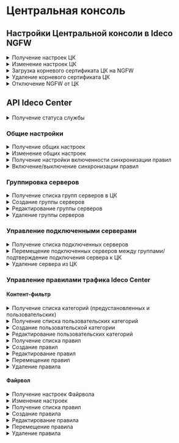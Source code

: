 # Центральная консоль

## Настройки Центральной консоли в Ideco NGFW

<details>
<summary>Получение настроек ЦК</summary>

```
GET /central_console/settings
```

**Ответ на успешный запрос:**

```
{
    cc_server: "string" | null,
    last_connect: int | null,
    last_sync: int | null,
    root_ca: "string" | null
}
```

* `cc_server` - доменное имя или IP-адрес центральной консоли;
* `last_connect` - timestamp последней успешной синхронизации данных;
* `last_sync` - timestamp;
* `root_ca` - корневой сертификат в формате PEM.

</details>

<details>
<summary>Изменение настроек ЦК</summary>

```
PATCH /central_console/settings
```

**Json-тело запроса:**

```
{
  cc_server: "string" | null
}
```
</details>

<details>
<summary>Загрузка корневого сертификата ЦК на NGFW</summary>

```
POST /central_console/root_ca
```

В тело запроса поместите содержимое корневого сертификата, скачанного в Ideco Center. Для этого откройте сертификат в текстовом редакторе и скопируйте текст.

</details>

<details>
<summary>Удаление корневого сертификата ЦК</summary>

```
DELETE /central_console/root_ca
```

Ответ: 200 ОК

</details>

<details>
<summary>Отключение NGFW от ЦК</summary>

```
DELETE /central_console/settings
```

Ответ: 200 ОК

</details>

## API Ideco Center

<details>
<summary>Получение статуса службы</summary>

```
GET /servers/status
```

**Ответ на успешный запрос:**

```
{
    "name": "string",
    "status": "active|activating|deactivating|failed|inactive|reloading",
    "msg": ["string"]
}
```

* `"name"` - название службы;
* `"status"` - текущее состояние службы;
* `"msg"` - список строк, описывающих состояние службы.

</details>

### Общие настройки

<details>
<summary>Получение общих настроек</summary>

```
GET /servers/setting
```

**Ответ на успешный запрос:** 

```
{
    "domain": "string" | null,
}
```

* `"domain"` - внешний адрес ЦК (IP-адрес или доменное имя).

</details>

<details>
<summary>Изменение общих настроек</summary>

```
PUT /servers/setting
```

**Json-тело запроса:** 

```
{
    "domain": "string" | null,
}
```

Ответ: 200 OK

</details>

<details>
<summary>Получение настройки включенности синхронизации правил</summary>

```
GET /servers/state
```

**Ответ на успешный запрос:**

```
{
    "enabled": boolean,
}
```

</details>

<details>
<summary>Включение/выключение синхронизации правил</summary>

```
PUT /servers/state
```

**Json-тело запроса:**

```
{
    "enabled": boolean,
}
```

Ответ: 200 OK
</details>

### Группировка серверов

<details>
<summary>Получение списка групп серверов в ЦК</summary>

```
GET /servers/groups
```

**Пример ответа на успешный запрос:**

```
[
    {
        "comment": "",
        "name": "Группа 1",
        "parent_id": "f3ffde22-a562-4f43-ac04-c40fcec6a88c",
        "id": "e37ec0bb-fc27-406f-bd24-d0e89200561d"
    },
    ...
    {
        "comment": "",
        "name": "Корневая группа",
        "parent_id": null,
        "id": "f3ffde22-a562-4f43-ac04-c40fcec6a88c"
    }
]
```

* `"id"` - идентификатор группы;
* `"comment"` - комментарий, может быть пустым;
* `"name"` - название группы серверов;
* `"parent_id"` - идентификатор родительской группы серверов.

</details>

<details>
<summary>Создание группы серверов</summary>

```
POST /servers/groups
```

**Json-тело запроса:**

```
{
        "comment": "string",
        "name": "string",
        "parent_id": "string"
    }
```

* `"name"` - название группы;
* `"parent_id"` - ID родительской группы (если группа входит в Корневую группу, ID Корневой группы);
* `"comment"` - комментарий, может быть пустым.

**Ответ на успешный запрос:**

```
{
    "id": "string" (идентификатор созданной группы)
}
```

</details>

<details>
<summary>Редактирование группы серверов</summary>

```
PATCH /servers/groups/<id группы серверов>
```

**Json-тело запроса:**

```
{
        "comment": "string",
        "name": "string",
        "parent_id": "string"
    }
```

Ответ: 200 OK

</details>

<details>
<summary>Удаление группы серверов</summary>

```
DELETE /servers/groups/<id группы серверов>
```

Ответ: 200 OK

</details>

### Управление подключенными серверами

<details>
<summary>Получение списка подключенных серверов</summary>

```
GET /servers/servers
```

**Ответ на успешный запрос:**

```
[
    {
    "id": "string",
    "parent_id": "string",
    "version": {
      "major": int,
      "minor": int,
      "build": int,
      "timestamp": int,
      "vendor": "Ideco",
      "product": "UTM",
      "kind": "FSTEK" | "VPP" | "STANDARD" | "BPF",
      "release_type": "release" | "beta" | "devel"
   },
    "cl_tunnel_addr": "string",
    "title": "string",
    "approved": "bool",
    "last_sync": "int | null",
    "last_connect": "int",
    "utm_login_secret": "string",
    "comment": "string",
  },
  ...
]
```

* `"id"` - идентификатор сервера;
* `"parent_id"` - идентификатор группы, в которую входит сервер;
* `"version"` - версия сервера:
  * `major` -мажорный номер версии;
  * `minor` - минорный номер версии;
  * `build` - номер сборки;
  * `timestamp` - время выхода версии; 
  * `vendor` - вендор ("Ideco");
  * `product` - код продукта;
  * `kind` - вид продукта;
  * `release_type` - тип релиза;
* `"cl_tunnel_addr"` - IPv6-адрес сервера внутри wireguard-туннеля;
* `"title"` - название сервера;
* `"approved"` - флаг, означающий, подтверждено ли подключение сервера в ЦК;
* `"last_sync"` - timestamp последней успешной синхронизации данных;
* `"last_connect"` - timestamp последнего успешного подключения;
* `"utm_login_secret"` - секретное значение для отправки в URL авторизации Ideco Center в Ideco NGFW;
* `"version_diff"` - разница мажорных версий ЦК и NGFW. Если значение равно нулю - мажор одинаковый, больше нуля - версия ЦК выше, меньше нуля - версия NGFW выше.
* `"comment"` - комментарий, максимум 256 символов, может быть пустым.

</details>

<details>
<summary>Перемещение подключенных серверов между группами/подтверждение подключения сервера к ЦК</summary>

```
PATCH /servers/servers/<id сервера>
```

**Json-тело запроса:**

```
{
    "parent_id": "string",
    "approved": boolean
}
```

Ответ: 200 OK

При добавлении нового сервера ему автоматически присваивается parent_id Корневой группы.

После подтверждения подключения сервера (установки approved=true) менять это свойство нельзя (для удаления сервера вызывается метод DELETE)

</details>

<details>
<summary>Удаление сервера из ЦК</summary>

```
DELETE /servers/servers/<id сервера>
```

Ответ: 200 OK

</details>

### Управление правилами трафика Ideco Center

#### Контент-фильтр

<details>
<summary>Получение списка категорий (предустановленных и пользовательских)</summary>

```
GET /content-filter/categories
```

**Json-тело ответа:**

```
[
    {
        "id": "string",
        "type": "string",
        "name": "string",
        "comment": "string"
    },
    ...
]
```

* `id` - номер категории в формате `users.id.1` или `extended.id.1`.
* `type` - тип категории:
  * `"users"` - пользовательские категории;
  * `"extended"` - расширенные категории (SkyDNS);
  * `"files"` - категории для файлов;
  * `"special"` - специальные предопределенные категории:
    - Прямое обращение по IP;
    - Все категоризированные запросы;
    - Все некатегоризированные запросы;
    - Все запросы (категоризированные и некатегоризированные).
  * `"other"` - остальные категории.
* `name` - имя категории (для отображения пользователю).
* `comment` - описание категории (для отображения пользователю).

</details>

<details>
<summary>Получение списка пользовательских категорий</summary>

```
GET /content-filter/users_categories
```

**Json-ответ на запрос:**

```
[
    {
        "id": "string" (номер категории, вида - users.id.1),
        "name": "string" (название категории, не пустая строка),
        "comment": "string",
        "urls": ["string"]
    },
    ...
]
```

* `"urls"` - список url. Либо полный путь до страницы, либо только доменное имя. В пути может присутствовать любое количество любых символов.

</details>

<details>

<summary>Создание пользовательской категории</summary>

```
POST /content-filter/users_categories
```

**Json-тело запроса:**

```
{
    "name": "string",
    "comment": "string",
    "urls": [ "string" ]
}
```

**Ответ на успешный запрос:** 

```
{
    "id": "string"
}
```

</details>

<details>

<summary>Редактирование пользовательских категорий</summary>

```
PUT /content-filter/users_categories/{category_id}
```

**Json-тело запроса:**

```
{
    "name": "string",
    "comment": "string",
    "urls": ["string"]
}
```

**Ответ на успешный запрос:**

```
{
    "id": "string",
    "name": "string",
    "comment": "string",
    "urls": [ "string" ]
}
```

</details>

<details>
<summary>Получение списка правил</summary>

* `GET /content-filter/rules/before?groups=[UUID1,UUID2]` - начальные правила;
* `GET /content-filter/rules/after?groups=[UUID1,UUID2]` - конечные правила.

  * `UUID1` - идентификатор группы серверов в Центральной консоли (`id`). 

```
[
    {
        "id": int,
        "parent_id": "string",
        "name": "string",
        "comment": "string",
        "aliases": [ "string" ],
        "categories": [ "string" ],
        "access": "allow" | "deny" | "bump" | "redirect",
        "redirect_url": "string" | null,
        "enabled": boolean,
        "timetable": [ "string" ]
    },
    ...
]
```

* `id` - идентификатор правила;
* `parent_id` - id группы серверов, к которой применяется правило;
* `name` - название правила, не пустая строка;
* `comment` - комментарий (макс. 256 символов), может быть пустым;
* `aliases` - список id алиасов (поле Применяется для);
* `categories` - список id категорий сайтов;
* `access` - действие, которое необходимо выполнить в правиле, строка, может принимать три значения:
  *  `allow` - разрешить данный запрос;
  * `deny` - запретить запрос и показать страницу блокировки;
  * `bump`: расшифровать запрос;
  * `redirect`: перенаправить запрос на `redirect_url`;
* `redirect_url` - URL, на который перенаправляются запросы. `String` при `access` = `redirect` и `null` при остальных вариантах `access`;
* `enabled`: правило включено (true) или выключено (false);
* `timetable` - время действия, список ID алиасов.

</details>

<details>
<summary>Создание правил</summary>

* `POST /content-filter/rules/before?anchor_item_id=123&insert_after={true|false}` - создание начального правила;
* `POST /content-filter/rules/after?anchor_item_id=123&insert_after={true|false}` - создание конечного правила.

**Json-тело запроса:**

```
{
    "parent_id": "string", (id группы серверов, к которой будет применяться правило)
    "name": "string",
    "comment": "string",
    "aliases": [ "string" ],
    "categories": [ "string" ],
    "access": "allow" | "deny" | "bump" | "redirect",
    "redirect_url": "string" | null,
    "enabled": boolean,
    "timetable": [ "string" ]
}
```

**Ответ на успешный запрос:**

```
{
    "id": int
}
```

</details>

<details>
<summary>Редактирование правил</summary>

* `PUT /content-filter/rules/before/<id правила>` - изменение начального правила;
* `PUT /content-filter/rules/after/<id правила>` - изменение конечного правила.

**Json-тело запроса:**

```
{
    "name": "string",
    "comment": "string",
    "parent_id": "string",
    "aliases": [ "string" ],
    "categories": [ "string" ],
    "access": "allow" | "deny" | "bump" | "redirect",
    "redirect_url": "string" | null,
    "enabled": boolean,
    "timetable": [ "string" ]
}
```

Ответ: 200 ОК

**Важно!** Чтобы переместить правило между группами серверов, измените его `parent_id`.

</details>

<details>
<summary>Перемещение правил</summary>

* `PATCH /content-filter/rules/before/move` - перемещение начального правила;
* `PATCH /content-filter/rules/after/move` - перемещение конечного правила.

**Json-тело запроса:**

```
{
  "params": {
    "id": int,
    "anchor_item_id": int,
    "insert_after": boolean
  }
}
```

* `id` - идентификатор перемещаемого правила;
* `anchor_item_id` - идентификатор правила, ниже или выше которого нужно поместить перемещаемое правило;
* `insert_after` - вставка до или после. Если `true`, то вставить правило сразу после указанного в `anchor_item_id`, если `false` - на месте указанного в `anchor_item_id`.

Ответ: 200 ОК

</details>

<details>
<summary>Удаление правила</summary>

* `DELETE /content-filter/rules/before/move` - перемещение начального правила;
* `DELETE /content-filter/rules/after/move` - перемещение конечного правила.

Ответ: 200 ОК

</details>

#### Файрвол

<details>
<summary>Получение настроек Файрвола</summary>

```
GET /firewall/state
```

**Ответ на успешный запрос:**

```
{
    "enabled": boolean
} 
```

* `enabled` - Переключатель раздела Файрвол включен (true) или
отключен (false).
</details>

<details>
<summary>Изменение настроек</summary>

```
PUT /firewall/state
```

**Json-тело запроса:**

```
{
    "enabled": boolean
}  
```

Ответ: 200 ОК

</details>

<details>
<summary>Получение списка правил</summary>

* `GET /firewall/rules/forward/before?groups=[UUID1, UUID2]` - начальные правила раздела FORWARD;
* `GET /firewall/rules/forward/after?groups=[UUID1, UUID2]` - конечные правила раздела FORWARD;
* `GET /firewall/rules/input/before?groups=[UUID1, UUID2]` - начальные правила раздела INPUT;
* `GET /firewall/rules/input/after?groups=[UUID1, UUID2]` - конечные правила раздела INPUT.

**Json-тело ответа:**

```
[
   {
      "action": "accept" | "drop",
      "comment": "",
      "destination_addresses": [ "string" ],
      "destination_addresses_negate": boolean,
      "destination_ports": [ "string" ],
      "enabled": boolean,
      "hip_profiles": ["string"],
      "incoming_interface": "string",
      "outgoing_interface": "string",
      "parent_id": "string",
      "protocol": "string",
      "source_addresses": [ "string" ],
      "source_addresses_negate": boolean,
      "timetable": [ "string" ],
      "id": int
    },
    ...
]
```

* `"action"` - действие:
  * `"accept"` - разрешить; 
  * `"drop"` - запретить;
* `"comment"` - комментарий (может быть пустым);
* `"destination_addresses"` - адрес назначения;
* `"destination_addresses_negate"` - инвертировать адрес назначения;
* `"destination_ports"` - порты назначения;
* `"enabled"` - включено (true) или выключено (false) правило;
* `"hip_profiles"` - HIP-профили;
* `"incoming_interface"` - входящий интерфейс;
* `"outgoing_interface"` - исходящий интерфейс;
* `"parent_id"` - идентификатор группы, к которой применяется правило;
* `"protocol"` - протокол;
* `"source_addresses"` - адрес источника;
* `"source_addresses_negate"` - инвертировать адрес источника;
* `"timetable"` - время действия;
* `"id"` - идентификатор правила.

Правила возвращаются в порядке их применения. 

</details>

<details>
<summary>Создание правила</summary>

* `POST /firewall/rules/forward/before?anchor_item_id=123&insert_after={true|false}` - начальное правило в раздел FORWARD;
* `POST /firewall/rules/forward/after?anchor_item_id=123&insert_after={true|false}` - конечное правило в раздел FORWARD;
* `POST /firewall/rules/input/before?anchor_item_id=123&insert_after={true|false}` - начальное правило в раздел INPUT;
* `POST /firewall/rules/input/after?anchor_item_id=123&insert_after={true|false}` - конечное правило в раздел INPUT.

  * `anchor_item_id` - идентификатор правила, ниже или выше которого нужно создать новое. Если отсутствует, то новое правило будет добавлено в конец таблицы.
  * `insert_after` - вставка до или после. Если значение `true` или отсутствует, то новое правило будет добавлено сразу после указанного в `anchor_item_id`. Если `false` - на месте указанного в `anchor_item_id`.

**Json-тело запроса:**

```
{
  "action": "accept" | "drop",
  "comment": "",
  "destination_addresses": [ "string" ],
  "destination_addresses_negate": boolean,
  "destination_ports": [ "string" ],
  "enabled": boolean,
  "hip_profiles": ["string"],
  "incoming_interface": "string",
  "outgoing_interface": "string",
  "parent_id": "string",
  "protocol": "string",
  "source_addresses": [ "string" ],
  "source_addresses_negate": boolean,
  "timetable": [ "string" ]
}
```

**Ответ на успешный запрос:**

```
{
    "id": int
}
```

</details>

<details>
<summary>Редактирование правила</summary>

* `PUT /firewall/rules/forward/before/<id правила>` - раздел FORWARD, начальное правило;
* `PUT /firewall/rules/forward/after/<id правила>` - раздел FORWARD, конечное правило;
* `PUT /firewall/rules/input/before/<id правила>` - раздел INPUT, начальное правило;
* `PUT /firewall/rules/input/after/<id правила>` - раздел INPUT, конечное правило.

**Json-тело запроса:**

```
{
  "action": "accept" | "drop",
  "comment": "",
  "destination_addresses": [ "string" ],
  "destination_addresses_negate": boolean,
  "destination_ports": [ "string" ],
  "enabled": boolean,
  "hip_profiles": ["string"],
  "incoming_interface": "string",
  "outgoing_interface": "string",
  "parent_id": "string",
  "protocol": "string",
  "source_addresses": [ "string" ],
  "source_addresses_negate": boolean,
  "timetable": [ "string" ]
}
```

Ответ: 200 ОК

**Важно!** Чтобы переместить правило между группами серверов, измените его `parent_id`.

</details>

<details>
<summary>Перемещение правила</summary>

* `PATCH /firewall/rules/forward/before/move` - раздел FORWARD, начальное правило;
* `PATCH /firewall/rules/forward/after/move` - раздел FORWARD, конечное правило;
* `PATCH /firewall/rules/input/before/move` - раздел INPUT, начальное правило;
* `PATCH /firewall/rules/input/after/move` - раздел INPUT, конечное правило.

**Json-тело запроса:**

```
{
  "params": {
    "id": int,
    "anchor_item_id": int,
    "insert_after": boolean
  }
}
```

* `id` - идентификатор перемещаемого правила;
* `anchor_item_id` - идентификатор правила, ниже или выше которого нужно поместить перемещаемое правило;
* `insert_after` - вставка до или после. Если `true`, то вставить правило сразу после указанного в `anchor_item_id`, если `false` - на месте указанного в `anchor_item_id`.

Ответ: 200 ОК

</details>

<details>
<summary>Удаление правила</summary>

* `DELETE /firewall/rules/forward/before/<id правила>` - раздел FORWARD, начальное правило;
* `DELETE /firewall/rules/forward/after/<id правила>` - раздел FORWARD, конечное правило;
* `DELETE /firewall/rules/input/before/<id правила>` - раздел INPUT, начальное правило;
* `DELETE /firewall/rules/input/after/<id правила>` - раздел INPUT, конечное правило.

Ответ: 200 ОК

</details>